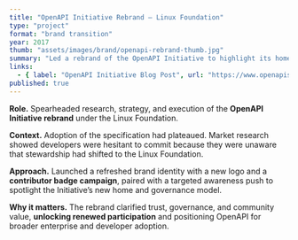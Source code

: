 ```yaml
---
title: "OpenAPI Initiative Rebrand — Linux Foundation"
type: "project"
format: "brand transition"
year: 2017
thumb: "assets/images/brand/openapi-rebrand-thumb.jpg"
summary: "Led a rebrand of the OpenAPI Initiative to highlight its home within the Linux Foundation, launching a new logo and contributor badge campaign to drive awareness and adoption."
links:
  - { label: "OpenAPI Initiative Blog Post", url: "https://www.openapis.org/uncategorized/2017/05/05/the-open-api-initiative-launches-openapi-spec-ambassador-program" }
published: true
---
```


**Role.** Spearheaded research, strategy, and execution of the **OpenAPI Initiative rebrand** under the Linux Foundation.  

**Context.** Adoption of the specification had plateaued. Market research showed developers were hesitant to commit because they were unaware that stewardship had shifted to the Linux Foundation.  

**Approach.** Launched a refreshed brand identity with a new logo and a **contributor badge campaign**, paired with a targeted awareness push to spotlight the Initiative’s new home and governance model.  

**Why it matters.** The rebrand clarified trust, governance, and community value, **unlocking renewed participation** and positioning OpenAPI for broader enterprise and developer adoption.  
